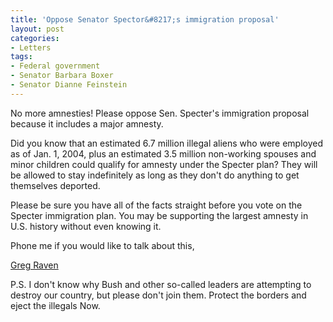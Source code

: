 ```yaml
---
title: 'Oppose Senator Spector&#8217;s immigration proposal'
layout: post
categories:
- Letters
tags:
- Federal government
- Senator Barbara Boxer
- Senator Dianne Feinstein
---
```


No more amnesties! Please oppose Sen. Specter's immigration proposal because it includes a major amnesty.

Did you know that an estimated 6.7 million illegal aliens who were employed as of Jan. 1, 2004, plus an estimated 3.5 million non-working spouses and minor children could qualify for amnesty under the Specter plan? They will be allowed to stay indefinitely as long as they don't do anything to get themselves deported.

Please be sure you have all of the facts straight before you vote on the Specter immigration plan. You may be supporting the largest amnesty in U.S. history without even knowing it.

Phone me if you would like to talk about this,

[Greg Raven](https://www.gregraven.org/)

P.S. I don't know why Bush and other so-called leaders are attempting to destroy our country, but please don't join them. Protect the borders and eject the illegals Now.